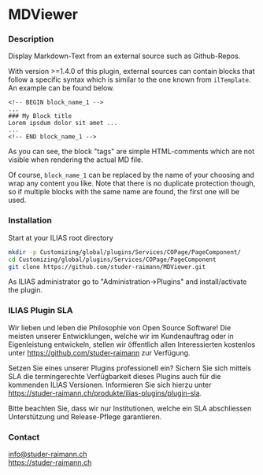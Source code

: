 MDViewer
============
### Description
Display Markdown-Text from an external source such as Github-Repos.

With version >=1.4.0 of this plugin, external sources can contain blocks that follow a specific syntax which is similar to the one known from `ilTemplate`. An example can be found below.
```
<!-- BEGIN block_name_1 -->
...
### My Block title
Lorem ipsdum dolor sit amet ...
...
<!-- END block_name_1 -->
```
As you can see, the block "tags" are simple HTML-comments which are not visible when rendering the actual MD file.

Of course, `block_name_1` can be replaced by the name of your choosing and wrap any content you like. Note that there is no duplicate protection though, so if multiple blocks with the same name are found, the first one will be used.

### Installation
Start at your ILIAS root directory
```bash
mkdir -p Customizing/global/plugins/Services/COPage/PageComponent/
cd Customizing/global/plugins/Services/COPage/PageComponent
git clone https://github.com/studer-raimann/MDViewer.git
```
As ILIAS administrator go to "Administration->Plugins" and install/activate the plugin.

### ILIAS Plugin SLA

Wir lieben und leben die Philosophie von Open Source Software! Die meisten unserer Entwicklungen, welche wir im Kundenauftrag oder in Eigenleistung entwickeln, stellen wir öffentlich allen Interessierten kostenlos unter https://github.com/studer-raimann zur Verfügung.

Setzen Sie eines unserer Plugins professionell ein? Sichern Sie sich mittels SLA die termingerechte Verfügbarkeit dieses Plugins auch für die kommenden ILIAS Versionen. Informieren Sie sich hierzu unter https://studer-raimann.ch/produkte/ilias-plugins/plugin-sla.

Bitte beachten Sie, dass wir nur Institutionen, welche ein SLA abschliessen Unterstützung und Release-Pflege garantieren.

### Contact
info@studer-raimann.ch  
https://studer-raimann.ch  
